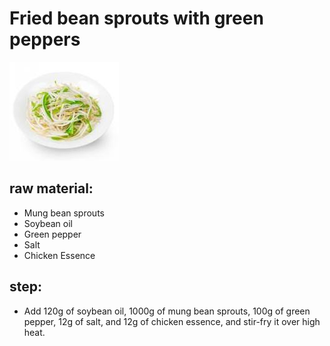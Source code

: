 # Fried bean sprouts with green peppers

![青椒炒豆芽](/images/青椒炒豆芽.jpg)

## raw material:

- Mung bean sprouts
- Soybean oil
- Green pepper
- Salt
- Chicken Essence

## step:

- Add 120g of soybean oil, 1000g of mung bean sprouts, 100g of green pepper, 12g of salt, and 12g of chicken essence, and stir-fry it over high heat.
